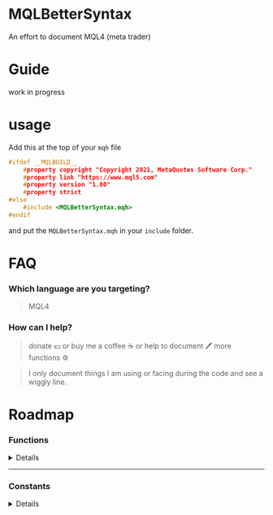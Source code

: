 # MQLBetterSyntax

An effort to document MQL4 (meta trader)

# Guide

work in progress

# usage

Add this at the top of your `mqh` file

```cpp
#ifdef __MQLBUILD__
    #property copyright "Copyright 2021, MetaQuotes Software Corp."
    #property link "https://www.mql5.com"
    #property version "1.00"
    #property strict
#else
    #include <MQLBetterSyntax.mqh>
#endif
```

and put the `MQLBetterSyntax.mqh` in your `include` folder.

# FAQ

### Which language are you targeting?

> MQL4

### How can I help?

> donate :dollar: or buy me a coffee :coffee: or help to document :pen: more functions :gear:

> I only document things I am using or facing during the code and see a wiggly line.

# Roadmap

### Functions

<details>

- [ ] AccountBalance
- [ ] AccountCompany
- [ ] AccountCredit
- [ ] AccountCurrency
- [ ] AccountEquity
- [ ] AccountFreeMargin
- [ ] AccountFreeMarginCheck
- [ ] AccountFreeMarginMode
- [ ] AccountInfoDouble
- [ ] AccountInfoInteger
- [ ] AccountInfoString
- [ ] AccountLeverage
- [ ] AccountMargin
- [ ] AccountName
- [ ] AccountNumber
- [ ] AccountProfit
- [ ] AccountServer
- [ ] AccountStopoutLevel
- [ ] AccountStopoutMode
- [ ] acos
- [ ] Alert
- [ ] ArrayBsearch
- [ ] ArrayCompare
- [ ] ArrayCopy
- [ ] ArrayCopyRates
- [ ] ArrayCopySeries
- [ ] ArrayDimension
- [ ] ArrayFill
- [ ] ArrayFree
- [ ] ArrayGetAsSeries
- [ ] ArrayInitialize
- [ ] ArrayIsDynamic
- [ ] ArrayIsSeries
- [ ] ArrayMaximum
- [ ] ArrayMinimum
- [ ] ArrayRange
- [ ] ArrayResize
- [ ] ArraySetAsSeries
- [ ] ArraySize
- [ ] ArraySort
- [ ] asin
- [ ] atan
- [ ] Bars
- [ ] ceil
- [x] CharArrayToString
- [ ] ChartApplyTemplate
- [ ] ChartClose
- [ ] ChartFirst
- [ ] ChartGetDouble
- [ ] ChartGetInteger
- [ ] ChartGetString
- [ ] ChartID
- [ ] ChartIndicatorDelete
- [ ] ChartIndicatorName
- [ ] ChartIndicatorsTotal
- [ ] ChartNavigate
- [ ] ChartNext
- [ ] ChartOpen
- [ ] CharToStr
- [ ] CharToString
- [ ] ChartPeriod
- [ ] ChartPriceOnDropped
- [ ] ChartRedraw
- [ ] ChartSaveTemplate
- [ ] ChartScreenShot
- [ ] ChartSetDouble
- [ ] ChartSetInteger
- [ ] ChartSetString
- [ ] ChartSetSymbolPeriod
- [ ] ChartSymbol
- [ ] ChartTimeOnDropped
- [ ] ChartTimePriceToXY
- [ ] ChartWindowFind
- [ ] ChartWindowOnDropped
- [ ] ChartXOnDropped
- [ ] ChartXYToTimePrice
- [ ] ChartYOnDropped
- [ ] CheckPointer
- [ ] ColorToARGB
- [ ] ColorToString
- [ ] Comment
- [ ] CopyClose
- [ ] CopyHigh
- [ ] CopyLow
- [ ] CopyOpen
- [ ] CopyRates
- [ ] CopyTickVolume
- [ ] CopyTime
- [ ] cos
- [ ] CryptDecode
- [ ] CryptEncode
- [ ] Day
- [ ] DayOfWeek
- [ ] DayOfYear
- [ ] DebugBreak
- [ ] Digits
- [ ] DoubleToStr
- [ ] DoubleToString
- [ ] EnumToString
- [ ] EventChartCustom
- [ ] EventKillTimer
- [ ] EventSetMillisecondTimer
- [ ] EventSetTimer
- [ ] exp
- [ ] ExpertRemove
- [ ] fabs
- [ ] FileClose
- [ ] FileCopy
- [ ] FileDelete
- [ ] FileFindClose
- [ ] FileFindFirst
- [ ] FileFindNext
- [ ] FileFlush
- [ ] FileGetInteger
- [ ] FileIsEnding
- [ ] FileIsExist
- [ ] FileIsLineEnding
- [ ] FileMove
- [ ] FileOpen
- [ ] FileOpenHistory
- [ ] FileReadArray
- [ ] FileReadBool
- [ ] FileReadDatetime
- [ ] FileReadDouble
- [ ] FileReadFloat
- [ ] FileReadInteger
- [ ] FileReadLong
- [ ] FileReadNumber
- [ ] FileReadString
- [ ] FileReadStruct
- [ ] FileSeek
- [ ] FileSize
- [ ] FileTell
- [ ] FileWrite
- [ ] FileWriteArray
- [ ] FileWriteDouble
- [ ] FileWriteFloat
- [ ] FileWriteInteger
- [ ] FileWriteLong
- [ ] FileWriteString
- [ ] FileWriteStruct
- [ ] floor
- [ ] fmax
- [ ] fmin
- [ ] fmod
- [ ] FolderClean
- [ ] FolderCreate
- [ ] FolderDelete
- [ ] GetLastError
- [x] GetPointer
- [ ] GetTickCount
- [ ] GlobalVariableCheck
- [ ] GlobalVariableDel
- [ ] GlobalVariableGet
- [ ] GlobalVariableName
- [ ] GlobalVariablesDeleteAll
- [ ] GlobalVariableSet
- [ ] GlobalVariableSetOnCondition
- [ ] GlobalVariablesFlush
- [ ] GlobalVariablesTotal
- [ ] GlobalVariableTemp
- [ ] GlobalVariableTime
- [ ] HideTestIndicators
- [ ] Hour
- [ ] iAC
- [ ] iAD
- [ ] iADX
- [ ] iAlligator
- [ ] iAO
- [ ] iATR
- [ ] iBands
- [ ] iBandsOnArray
- [ ] iBars
- [ ] iBarShift
- [ ] iBearsPower
- [ ] iBullsPower
- [ ] iBWMFI
- [ ] iCCI
- [ ] iCCIOnArray
- [ ] iClose
- [ ] iCustom
- [ ] iDeMarker
- [ ] iEnvelopes
- [ ] iEnvelopesOnArray
- [ ] iForce
- [ ] iFractals
- [ ] iGator
- [ ] iHigh
- [ ] iHighest
- [ ] iIchimoku
- [ ] iLow
- [ ] iLowest
- [ ] iMA
- [ ] iMACD
- [ ] iMAOnArray
- [ ] iMFI
- [ ] iMomentum
- [ ] iMomentumOnArray
- [ ] IndicatorBuffers
- [ ] IndicatorCounted
- [ ] IndicatorDigits
- [ ] IndicatorSetDouble
- [ ] IndicatorSetInteger
- [ ] IndicatorSetString
- [ ] IndicatorShortName
- [ ] IntegerToString
- [ ] iOBV
- [ ] iOpen
- [ ] iOsMA
- [ ] iRSI
- [ ] iRSIOnArray
- [ ] iRVI
- [ ] iSAR
- [ ] IsConnected
- [ ] IsDemo
- [ ] IsDllsAllowed
- [ ] IsExpertEnabled
- [ ] IsLibrariesAllowed
- [ ] IsOptimization
- [ ] IsStopped
- [ ] iStdDev
- [ ] iStdDevOnArray
- [ ] IsTesting
- [ ] iStochastic
- [ ] IsTradeAllowed
- [ ] IsTradeContextBusy
- [ ] IsVisualMode
- [ ] iTime
- [ ] iVolume
- [ ] iWPR
- [ ] log
- [ ] log10
- [ ] MarketInfo
- [ ] MathAbs
- [ ] MathArccos
- [ ] MathArcsin
- [ ] MathArctan
- [ ] MathCeil
- [ ] MathCos
- [ ] MathExp
- [ ] MathFloor
- [ ] MathIsValidNumber
- [ ] MathLog
- [ ] MathLog10
- [ ] MathMax
- [ ] MathMin
- [ ] MathMod
- [ ] MathPow
- [ ] MathRand
- [ ] MathRound
- [ ] MathSin
- [ ] MathSqrt
- [ ] MathSrand
- [ ] MathTan
- [ ] MessageBox
- [ ] Minute
- [ ] Month
- [ ] MQLInfoInteger
- [ ] MQLInfoString
- [ ] MQLSetInteger
- [ ] NormalizeDouble
- [ ] ObjectCreate
- [ ] ObjectDelete
- [ ] ObjectDescription
- [ ] ObjectFind
- [ ] ObjectGet
- [ ] ObjectGetDouble
- [ ] ObjectGetFiboDescription
- [ ] ObjectGetInteger
- [ ] ObjectGetShiftByValue
- [ ] ObjectGetString
- [ ] ObjectGetTimeByValue
- [ ] ObjectGetValueByShift
- [ ] ObjectGetValueByTime
- [ ] ObjectMove
- [ ] ObjectName
- [ ] ObjectsDeleteAll
- [ ] ObjectSet
- [ ] ObjectSetDouble
- [ ] ObjectSetFiboDescription
- [ ] ObjectSetInteger
- [ ] ObjectSetString
- [ ] ObjectSetText
- [ ] ObjectsTotal
- [ ] ObjectType
- [ ] OrderClose
- [ ] OrderCloseBy
- [ ] OrderClosePrice
- [ ] OrderCloseTime
- [ ] OrderComment
- [ ] OrderCommission
- [ ] OrderDelete
- [ ] OrderExpiration
- [ ] OrderLots
- [ ] OrderMagicNumber
- [ ] OrderModify
- [ ] OrderOpenPrice
- [ ] OrderOpenTime
- [ ] OrderPrint
- [ ] OrderProfit
- [ ] OrderSelect
- [x] OrderSend
- [ ] OrdersHistoryTotal
- [ ] OrderStopLoss
- [ ] OrdersTotal
- [ ] OrderSwap
- [ ] OrderSymbol
- [ ] OrderTakeProfit
- [ ] OrderTicket
- [ ] OrderType
- [ ] Period
- [ ] Period
- [ ] PeriodSeconds
- [ ] PlaySound
- [ ] Point
- [ ] pow
- [x] Print
- [ ] PrintFormat
- [ ] rand
- [ ] RefreshRates
- [ ] ResetLastError
- [ ] ResourceCreate
- [ ] ResourceFree
- [ ] ResourceReadImage
- [ ] ResourceSave
- [ ] round
- [ ] Seconds
- [ ] SendFTP
- [ ] SendMail
- [ ] SendNotification
- [ ] SeriesInfoInteger
- [ ] SetIndexArrow
- [ ] SetIndexBuffer
- [ ] SetIndexDrawBegin
- [ ] SetIndexEmptyValue
- [ ] SetIndexLabel
- [ ] SetIndexShift
- [ ] SetIndexStyle
- [ ] SetLevelStyle
- [ ] SetLevelValue
- [ ] ShortArrayToString
- [ ] ShortToString
- [ ] SignalBaseGetDouble
- [ ] SignalBaseGetInteger
- [ ] SignalBaseGetString
- [ ] SignalBaseSelect
- [ ] SignalBaseTotal
- [ ] SignalInfoGetDouble
- [ ] SignalInfoGetInteger
- [ ] SignalInfoGetString
- [ ] SignalInfoSetDouble
- [ ] SignalInfoSetInteger
- [ ] SignalSubscribe
- [ ] SignalUnsubscribe
- [ ] sin
- [ ] Sleep
- [ ] sqrt
- [ ] srand
- [ ] StringAdd
- [ ] StringBufferLen
- [ ] StringCompare
- [ ] StringConcatenate
- [ ] StringFill
- [ ] StringFind
- [ ] StringFormat
- [ ] StringGetChar
- [ ] StringGetCharacter
- [ ] StringInit
- [ ] StringLen
- [ ] StringReplace
- [ ] StringSetChar
- [ ] StringSetCharacter
- [ ] StringSplit
- [ ] StringSubstr
- [x] StringToCharArray
- [ ] StringToColor
- [ ] StringToDouble
- [ ] StringToInteger
- [ ] StringToLower
- [ ] StringToShortArray
- [ ] StringToTime
- [ ] StringToUpper
- [ ] StringTrimLeft
- [ ] StringTrimRight
- [ ] StrToDouble
- [ ] StrToInteger
- [ ] StrToTime
- [ ] StructToTime
- [x] Symbol
- [x] SymbolInfoDouble
- [ ] SymbolInfoInteger
- [ ] SymbolInfoSessionQuote
- [ ] SymbolInfoSessionTrade
- [ ] SymbolInfoString
- [ ] SymbolInfoTick
- [ ] SymbolName
- [ ] SymbolSelect
- [ ] SymbolsTotal
- [ ] tan
- [ ] TerminalClose
- [ ] TerminalCompany
- [ ] TerminalInfoDouble
- [ ] TerminalInfoInteger
- [ ] TerminalInfoString
- [ ] TerminalName
- [ ] TerminalPath
- [ ] TesterStatistics
- [ ] TextGetSize
- [ ] TextOut
- [ ] TextSetFont
- [ ] TimeCurrent
- [ ] TimeDay
- [ ] TimeDaylightSavings
- [ ] TimeDayOfWeek
- [ ] TimeDayOfYear
- [ ] TimeGMT
- [ ] TimeGMTOffset
- [ ] TimeHour
- [ ] TimeLocal
- [ ] TimeMinute
- [ ] TimeMonth
- [ ] TimeSeconds
- [ ] TimeToStr
- [ ] TimeToString
- [ ] TimeToStruct
- [ ] TimeYear
- [ ] UninitializeReason
- [ ] WebRequest
- [ ] WindowBarsPerChart
- [ ] WindowExpertName
- [ ] WindowFind
- [ ] WindowFirstVisibleBar
- [ ] WindowHandle
- [ ] WindowIsVisible
- [ ] WindowOnDropped
- [ ] WindowPriceMax
- [ ] WindowPriceMin
- [ ] WindowPriceOnDropped
- [ ] WindowRedraw
- [ ] WindowScreenShot
- [ ] WindowsTotal
- [ ] WindowTimeOnDropped
- [ ] WindowXOnDropped
- [ ] WindowYOnDropped
- [ ] Year
- [ ] ZeroMemory

</details>

---

### Constants

<details>

- [ ] \_\_DATE\_\_
- [ ] \_\_DATETIME\_\_
- [ ] \_\_FILE\_\_
- [ ] \_\_FUNCSIG\_\_
- [ ] \_\_FUNCTION\_\_
- [ ] \_\_LINE\_\_
- [x] \_\_MQLBUILD**, \_\_MQL4BUILD**
- [ ] \_\_PATH\_\_
- [ ] ACCOUNT_BALANCE
- [ ] ACCOUNT_COMPANY
- [ ] ACCOUNT_CREDIT
- [ ] ACCOUNT_CURRENCY
- [ ] ACCOUNT_EQUITY
- [ ] ACCOUNT_MARGIN_FREE
- [ ] ACCOUNT_LEVERAGE
- [ ] ACCOUNT_LIMIT_ORDERS
- [ ] ACCOUNT_LOGIN
- [ ] ACCOUNT_MARGIN
- [ ] ACCOUNT_MARGIN_LEVEL
- [ ] ACCOUNT_MARGIN_SO_CALL
- [ ] ACCOUNT_MARGIN_SO_MODE
- [ ] ACCOUNT_MARGIN_SO_SO
- [ ] ACCOUNT_NAME
- [ ] ACCOUNT_PROFIT
- [ ] ACCOUNT_SERVER
- [ ] ACCOUNT_STOPOUT_MODE_MONEY
- [ ] ACCOUNT_STOPOUT_MODE_PERCENT
- [ ] ACCOUNT_TRADE_ALLOWED
- [ ] ACCOUNT_TRADE_EXPERT
- [ ] ACCOUNT_TRADE_MODE
- [ ] ACCOUNT_TRADE_MODE_CONTEST
- [ ] ACCOUNT_TRADE_MODE_DEMO
- [ ] ACCOUNT_TRADE_MODE_REAL
- [ ] ALIGN_CENTER
- [ ] ALIGN_LEFT
- [ ] ALIGN_RIGHT
- [ ] ANCHOR_BOTTOM
- [ ] ANCHOR_CENTER
- [ ] ANCHOR_LEFT
- [ ] ANCHOR_LEFT_LOWER
- [ ] ANCHOR_LEFT_UPPER
- [ ] ANCHOR_LOWER
- [ ] ANCHOR_RIGHT
- [ ] ANCHOR_RIGHT_LOWER
- [ ] ANCHOR_RIGHT_UPPER
- [ ] ANCHOR_TOP
- [ ] ANCHOR_UPPER
- [ ] BORDER_FLAT
- [ ] BORDER_RAISED
- [ ] BORDER_SUNKEN
- [ ] CHAR_MAX
- [ ] CHAR_MIN
- [ ] CHART_AUTOSCROLL
- [ ] CHART_BARS
- [ ] CHART_BEGIN
- [ ] CHART_BRING_TO_TOP
- [ ] CHART_CANDLES
- [ ] CHART_COLOR_ASK
- [ ] CHART_COLOR_BACKGROUND
- [ ] CHART_COLOR_BID
- [ ] CHART_COLOR_CANDLE_BEAR
- [ ] CHART_COLOR_CANDLE_BULL
- [ ] CHART_COLOR_CHART_DOWN
- [ ] CHART_COLOR_CHART_LINE
- [ ] CHART_COLOR_CHART_UP
- [ ] CHART_COLOR_FOREGROUND
- [ ] CHART_COLOR_GRID
- [ ] CHART_COLOR_LAST
- [ ] CHART_COLOR_STOP_LEVEL
- [ ] CHART_COLOR_VOLUME
- [ ] CHART_COMMENT
- [ ] CHART_CURRENT_POS
- [ ] CHART_DRAG_TRADE_LEVELS
- [ ] CHART_END
- [ ] CHART_EVENT_MOUSE_MOVE
- [ ] CHART_EVENT_OBJECT_CREATE
- [ ] CHART_EVENT_OBJECT_DELETE
- [ ] CHART_FIRST_VISIBLE_BAR
- [ ] CHART_FIXED_MAX
- [ ] CHART_FIXED_MIN
- [ ] CHART_FIXED_POSITION
- [ ] CHART_FOREGROUND
- [ ] CHART_HEIGHT_IN_PIXELS
- [ ] CHART_IS_OFFLINE
- [ ] CHART_LINE
- [ ] CHART_MODE
- [ ] CHART_MOUSE_SCROLL
- [ ] CHART_POINTS_PER_BAR
- [ ] CHART_PRICE_MAX
- [ ] CHART_PRICE_MIN
- [ ] CHART_SCALE
- [ ] CHART_SCALE_PT_PER_BAR
- [ ] CHART_SCALEFIX
- [ ] CHART_SCALEFIX_11
- [ ] CHART_SHIFT
- [ ] CHART_SHIFT_SIZE
- [ ] CHART_SHOW_ASK_LINE
- [ ] CHART_SHOW_BID_LINE
- [ ] CHART_SHOW_DATE_SCALE
- [ ] CHART_SHOW_GRID
- [ ] CHART_SHOW_LAST_LINE
- [ ] CHART_SHOW_OBJECT_DESCR
- [ ] CHART_SHOW_OHLC
- [ ] CHART_SHOW_PERIOD_SEP
- [ ] CHART_SHOW_PRICE_SCALE
- [ ] CHART_SHOW_TRADE_LEVELS
- [ ] CHART_SHOW_VOLUMES
- [ ] CHART_VISIBLE_BARS
- [ ] CHART_VOLUME_HIDE
- [ ] CHART_VOLUME_TICK
- [ ] CHART_WIDTH_IN_BARS
- [ ] CHART_WIDTH_IN_PIXELS
- [ ] CHART_WINDOW_HANDLE
- [ ] CHART_WINDOW_IS_VISIBLE
- [ ] CHART_WINDOW_YDISTANCECHART_WINDOWS_TOTAL
- [ ] CHARTEVENT_CHART_CHANGE
- [ ] CHARTEVENT_CLICK
- [ ] CHARTEVENT_CUSTOM
- [ ] CHARTEVENT_CUSTOM_LAST
- [ ] CHARTEVENT_KEYDOWN
- [ ] CHARTEVENT_MOUSE_MOVE
- [ ] CHARTEVENT_OBJECT_CHANGE
- [ ] CHARTEVENT_OBJECT_CLICK
- [ ] CHARTEVENT_OBJECT_CREATE
- [ ] CHARTEVENT_OBJECT_DELETE
- [ ] CHARTEVENT_OBJECT_DRAG
- [ ] CHARTEVENT_OBJECT_ENDEDIT
- [ ] CHARTS_MAX
- [x] CLR_NONE, clrNONE
- [x] clrAliceBlue
- [x] clrAntiqueWhite
- [x] clrAqua
- [x] clrAquamarine
- [x] clrBeige
- [x] clrBisque
- [x] clrBlack
- [x] clrBlanchedAlmond
- [x] clrBlue
- [x] clrBlueViolet
- [x] clrBrown
- [x] clrBurlyWood
- [x] clrCadetBlue
- [x] clrChartreuse
- [x] clrChocolate
- [x] clrCoral
- [x] clrCornflowerBlue
- [x] clrCornsilk
- [x] clrCrimson
- [x] clrDarkBlue
- [x] clrDarkGoldenrod
- [x] clrDarkGray
- [x] clrDarkGreen
- [x] clrDarkKhaki
- [x] clrDarkOliveGreen
- [x] clrDarkOrange
- [x] clrDarkOrchid
- [x] clrDarkSalmon
- [x] clrDarkSeaGreen
- [x] clrDarkSlateBlue
- [x] clrDarkSlateGray
- [x] clrDarkTurquoise
- [x] clrDarkViolet
- [x] clrDeepPink
- [x] clrDeepSkyBlue
- [x] clrDimGray
- [x] clrDodgerBlue
- [x] clrFireBrick
- [x] clrForestGreen
- [x] clrGainsboro
- [x] clrGold
- [x] clrGoldenrod
- [x] clrGray
- [x] clrGreen
- [x] clrGreenYellow
- [x] clrHoneydew
- [x] clrHotPink
- [x] clrIndianRed
- [x] clrIndigo
- [x] clrIvory
- [x] clrKhaki
- [x] clrLavender
- [x] clrLavenderBlush
- [x] clrLawnGreen
- [x] clrLemonChiffon
- [x] clrLightBlue
- [x] clrLightCoral
- [x] clrLightCyan
- [x] clrLightGoldenrod
- [x] clrLightGray
- [x] clrLightGreen
- [x] clrLightPink
- [x] clrLightSalmon
- [x] clrLightSeaGreen
- [x] clrLightSkyBlue
- [x] clrLightSlateGray
- [x] clrLightSteelBlue
- [x] clrLightYellow
- [x] clrLime
- [x] clrLimeGreen
- [x] clrLinen
- [x] clrMagenta
- [x] clrMaroon
- [x] clrMediumAquamarine
- [x] clrMediumBlue
- [x] clrMediumOrchid
- [x] clrMediumPurple
- [x] clrMediumSeaGreen
- [x] clrMediumSlateBlue
- [x] clrMediumSpringGreen
- [x] clrMediumTurquoise
- [x] clrMediumVioletRed
- [x] clrMidnightBlue
- [x] clrMintCream
- [x] clrMistyRose
- [x] clrMoccasin
- [x] clrNavajoWhite
- [x] clrNavy
- [x] clrOldLace
- [x] clrOlive
- [x] clrOliveDrab
- [x] clrOrange
- [x] clrOrangeRed
- [x] clrOrchid
- [x] clrPaleGoldenrod
- [x] clrPaleGreen
- [x] clrPaleTurquoise
- [x] clrPaleVioletRed
- [x] clrPapayaWhip
- [x] clrPeachPuff
- [x] clrPeru
- [x] clrPink
- [x] clrPlum
- [x] clrPowderBlue
- [x] clrPurple
- [x] clrRed
- [x] clrRosyBrown
- [x] clrRoyalBlue
- [x] clrSaddleBrown
- [x] clrSalmon
- [x] clrSandyBrown
- [x] clrSeaGreen
- [x] clrSeashell
- [x] clrSienna
- [x] clrSilver
- [x] clrSkyBlue
- [x] clrSlateBlue
- [x] clrSlateGray
- [x] clrSnow
- [x] clrSpringGreen
- [x] clrSteelBlue
- [x] clrTan
- [x] clrTeal
- [x] clrThistle
- [x] clrTomato
- [x] clrTurquoise
- [x] clrViolet
- [x] clrWheat
- [x] clrWhite
- [x] clrWhiteSmoke
- [x] clrYellow
- [x] clrYellowGreen
- [ ] CORNER_LEFT_LOWER
- [ ] CORNER_LEFT_UPPER
- [ ] CORNER_RIGHT_LOWER
- [ ] CORNER_RIGHT_UPPER
- [x] CP_ACP
- [x] CP_MACCP
- [x] CP_OEMCP
- [x] CP_SYMBOL
- [x] CP_THREAD_ACP
- [x] CP_UTF7
- [x] CP_UTF8
- [ ] CRYPT_AES128
- [ ] CRYPT_AES256
- [ ] CRYPT_ARCH_ZIP
- [ ] CRYPT_BASE64
- [ ] CRYPT_DES
- [ ] CRYPT_HASH_MD5
- [ ] CRYPT_HASH_SHA1
- [ ] CRYPT_HASH_SHA256
- [ ] DBL_DIG
- [ ] DBL_EPSILON
- [ ] DBL_MANT_DIG
- [ ] DBL_MAX
- [ ] DBL_MAX_10_EXP
- [ ] DBL_MAX_EXP
- [ ] DBL_MIN
- [ ] DBL_MIN_10_EXP
- [ ] DBL_MIN_EXP
- [ ] DRAW_ARROW
- [ ] DRAW_HISTOGRAM
- [ ] DRAW_LINE
- [ ] DRAW_NONE
- [ ] DRAW_SECTION
- [ ] DRAW_ZIGZAG
- [ ] EMPTY
- [ ] EMPTY_VALUE
- [ ] ERR_ACCOUNT_DISABLED
- [ ] ERR_ARRAY_AS_PARAMETER_EXPECTED
- [ ] ERR_ARRAY_INDEX_OUT_OF_RANGE
- [ ] ERR_ARRAY_INVALID
- [ ] ERR_BROKER_BUSY
- [ ] ERR_CANNOT_CALL_FUNCTION
- [ ] ERR_CANNOT_LOAD_LIBRARY
- [ ] ERR_CANNOT_OPEN_FILE
- [ ] ERR_CHART_NOREPLY
- [ ] ERR_CHART_NOT_FOUND
- [ ] ERR_CHART_PROP_INVALID
- [ ] ERR_CHARTINDICATOR_NOT_FOUND
- [ ] ERR_CHARTWINDOW_NOT_FOUND
- [ ] ERR_COMMON_ERROR
- [ ] ERR_CUSTOM_INDICATOR_ERROR
- [ ] ERR_DLL_CALLS_NOT_ALLOWED
- [ ] ERR_DLLFUNC_CRITICALERROR
- [ ] ERR_DOUBLE_PARAMETER_EXPECTED
- [ ] ERR_END_OF_FILE
- [ ] ERR_EXTERNAL_CALLS_NOT_ALLOWED
- [ ] ERR_FILE_ARRAYRESIZE_ERROR
- [ ] ERR_FILE_BIN_STRINGSIZE
- [ ] ERR_FILE_BUFFER_ALLOCATION_ERROR
- [ ] ERR_FILE_CANNOT_CLEAN_DIRECTORY
- [ ] ERR_FILE_CANNOT_DELETE
- [ ] ERR_FILE_CANNOT_DELETE_DIRECTORY
- [ ] ERR_FILE_CANNOT_OPEN
- [ ] ERR_FILE_CANNOT_REWRITE
- [ ] ERR_FILE_DIRECTORY_NOT_EXIST
- [ ] ERR_FILE_INCOMPATIBLE
- [ ] ERR_FILE_INVALID_HANDLE
- [ ] ERR_FILE_IS_DIRECTORY
- [ ] ERR_FILE_NOT_BIN
- [ ] ERR_FILE_NOT_CSV
- [ ] ERR_FILE_NOT_DIRECTORY
- [ ] ERR_FILE_NOT_EXIST
- [ ] ERR_FILE_NOT_TOREAD
- [ ] ERR_FILE_NOT_TOWRITE
- [ ] ERR_FILE_NOT_TXT
- [ ] ERR_FILE_NOT_TXTORCSV
- [ ] ERR_FILE_READ_ERROR
- [ ] ERR_FILE_STRINGRESIZE_ERROR
- [ ] ERR_FILE_STRUCT_WITH_OBJECTS
- [ ] ERR_FILE_TOO_LONG_FILENAME
- [ ] ERR_FILE_TOO_MANY_OPENED
- [ ] ERR_FILE_WRITE_ERROR
- [ ] ERR_FILE_WRONG_DIRECTORYNAME
- [ ] ERR_FILE_WRONG_FILENAME
- [ ] ERR_FILE_WRONG_HANDLE
- [ ] ERR_FORMAT_TOO_MANY_FORMATTERS
- [ ] ERR_FORMAT_TOO_MANY_PARAMETERS
- [ ] ERR_FUNC_NOT_ALLOWED_IN_TESTING
- [ ] ERR_FUNCTION_NOT_CONFIRMED
- [ ] ERR_GLOBAL_VARIABLE_NOT_FOUND
- [ ] ERR_GLOBAL_VARIABLES_PROCESSING
- [ ] ERR_HISTORY_WILL_UPDATED
- [ ] ERR_INCOMPATIBLE_ARRAYS
- [ ] ERR_INCOMPATIBLE_FILEACCESS
- [ ] ERR_INCORRECT_SERIESARRAY_USING
- [ ] ERR_INDICATOR_CANNOT_INIT
- [ ] ERR_INDICATOR_CANNOT_LOAD
- [ ] ERR_INTEGER_PARAMETER_EXPECTED
- [ ] ERR_INTERNAL_ERROR
- [ ] ERR_INVALID_ACCOUNT
- [ ] ERR_INVALID_FUNCTION_PARAMSCNT
- [ ] ERR_INVALID_FUNCTION_PARAMVALUE
- [ ] ERR_INVALID_POINTER
- [ ] ERR_INVALID_PRICE
- [ ] ERR_INVALID_PRICE_PARAM
- [ ] ERR_INVALID_STOPS
- [ ] ERR_INVALID_TICKET
- [ ] ERR_INVALID_TRADE_PARAMETERS
- [ ] ERR_INVALID_TRADE_VOLUME
- [ ] ERR_LONG_POSITIONS_ONLY_ALLOWED
- [ ] ERR_LONGS_NOT_ALLOWED
- [ ] ERR_MALFUNCTIONAL_TRADE
- [ ] ERR_MARKET_CLOSED
- [ ] ERR_NO_CONNECTION
- [ ] ERR_NO_ERROR
- [ ] ERR_NO_HISTORY_DATA
- [ ] ERR_NO_MEMORY_FOR_ARRAYSTRING
- [ ] ERR_NO_MEMORY_FOR_CALL_STACK
- [ ] ERR_NO_MEMORY_FOR_HISTORY
- [ ] ERR_NO_MEMORY_FOR_PARAM_STRING
- [ ] ERR_NO_MEMORY_FOR_RETURNED_STR
- [ ] ERR_NO_MEMORY_FOR_TEMP_STRING
- [ ] ERR_NO_MQLERROR
- [ ] ERR_NO_OBJECT_NAME
- [ ] ERR_NO_ORDER_SELECTED
- [ ] ERR_NO_RESULT
- [ ] ERR_NO_SPECIFIED_SUBWINDOW
- [ ] ERR_NOT_ENOUGH_MONEY
- [ ] ERR_NOT_ENOUGH_RIGHTS
- [ ] ERR_NOT_ENOUGH_STACK_FOR_PARAM
- [ ] ERR_NOT_INITIALIZED_ARRAY
- [ ] ERR_NOT_INITIALIZED_ARRAYSTRING
- [ ] ERR_NOT_INITIALIZED_STRING
- [ ] ERR_NOTIFICATION_ERROR
- [ ] ERR_NOTIFICATION_PARAMETER
- [ ] ERR_NOTIFICATION_SETTINGS
- [ ] ERR_NOTIFICATION_TOO_FREQUENT
- [ ] ERR_OBJECT_ALREADY_EXISTS
- [ ] ERR_OBJECT_COORDINATES_ERROR
- [ ] ERR_OBJECT_DOES_NOT_EXIST
- [ ] ERR_OFF_QUOTES
- [ ] ERR_OLD_VERSION
- [ ] ERR_ORDER_LOCKED
- [ ] ERR_OUT_OF_MEMORY
- [ ] ERR_PRICE_CHANGED
- [ ] ERR_RECURSIVE_STACK_OVERFLOW
- [ ] ERR_REMAINDER_FROM_ZERO_DIVIDE
- [ ] ERR_REQUOTE
- [ ] ERR_RESOURCE_DUPLICATED
- [ ] ERR_RESOURCE_NOT_FOUND
- [ ] ERR_RESOURCE_NOT_SUPPORTED
- [ ] ERR_SEND_MAIL_ERROR
- [ ] ERR_SERVER_BUSY
- [ ] ERR_SHORTS_NOT_ALLOWED
- [ ] ERR_SOME_ARRAY_ERROR
- [ ] ERR_SOME_FILE_ERROR
- [ ] ERR_SOME_OBJECT_ERROR
- [ ] ERR_STRING_FUNCTION_INTERNAL
- [ ] ERR_STRING_PARAMETER_EXPECTED
- [ ] ERR_SYMBOL_SELECT
- [ ] ERR_SYSTEM_BUSY
- [ ] ERR_TOO_FREQUENT_REQUESTS
- [ ] ERR_TOO_LONG_STRING
- [ ] ERR_TOO_MANY_OPENED_FILES
- [ ] ERR_TOO_MANY_REQUESTS
- [ ] ERR_TRADE_CONTEXT_BUSY
- [ ] ERR_TRADE_DISABLED
- [ ] ERR_TRADE_ERROR
- [ ] ERR_TRADE_EXPERT_DISABLED_BY_SERVER
- [ ] ERR_TRADE_EXPIRATION_DENIED
- [ ] ERR_TRADE_HEDGE_PROHIBITED
- [ ] ERR_TRADE_MODIFY_DENIED
- [ ] ERR_TRADE_NOT_ALLOWED
- [ ] ERR_TRADE_PROHIBITED_BY_FIFO
- [ ] ERR_TRADE_TIMEOUT
- [ ] ERR_TRADE_TOO_MANY_ORDERS
- [ ] ERR_UNKNOWN_COMMAND
- [ ] ERR_UNKNOWN_OBJECT_PROPERTY
- [ ] ERR_UNKNOWN_OBJECT_TYPE
- [ ] ERR_UNKNOWN_SYMBOL
- [ ] ERR_USER_ERROR_FIRST
- [ ] ERR_WEBREQUEST_CONNECT_FAILED
- [ ] ERR_WEBREQUEST_INVALID_ADDRESS
- [ ] ERR_WEBREQUEST_REQUEST_FAILED
- [ ] ERR_WEBREQUEST_TIMEOUT
- [ ] ERR_WRONG_FILE_NAME
- [ ] ERR_WRONG_FUNCTION_POINTER
- [ ] ERR_WRONG_JUMP
- [ ] ERR_ZERO_DIVIDE
- [ ] FILE_ACCESS_DATE
- [ ] FILE_ANSI
- [ ] FILE_BIN
- [ ] FILE_COMMON
- [ ] FILE_CREATE_DATE
- [ ] FILE_CSV
- [ ] FILE_END
- [ ] FILE_EXISTS
- [ ] FILE_IS_ANSI
- [ ] FILE_IS_BINARY
- [ ] FILE_IS_COMMON
- [ ] FILE_IS_CSV
- [ ] FILE_IS_READABLE
- [ ] FILE_IS_TEXT
- [ ] FILE_IS_WRITABLE
- [ ] FILE_LINE_END
- [ ] FILE_MODIFY_DATE
- [ ] FILE_POSITION
- [ ] FILE_READ
- [ ] FILE_REWRITE
- [ ] FILE_SHARE_READ
- [ ] FILE_SHARE_WRITE
- [ ] FILE_SIZE
- [ ] FILE_TXT
- [ ] FILE_UNICODE
- [ ] FILE_WRITE
- [ ] FLT_DIG
- [ ] FLT_EPSILONFLT_MANT_DIG
- [ ] FLT_MAX
- [ ] FLT_MAX_10_EXP
- [ ] FLT_MAX_EXP
- [ ] FLT_MIN
- [ ] FLT_MIN_10_EXP
- [ ] FLT_MIN_EXP
- [ ] FRIDAY
- [ ] GANN_DOWN_TREND
- [ ] GANN_UP_TREND
- [ ] IDABORT
- [ ] IDCANCEL
- [ ] IDCONTINUE
- [ ] IDIGNORE
- [ ] IDNO
- [ ] IDOK
- [ ] IDRETRY
- [ ] IDTRYAGAIN
- [ ] IDYES
- [ ] INDICATOR_DIGITS
- [ ] INDICATOR_HEIGHT
- [ ] INDICATOR_LEVELCOLOR
- [ ] INDICATOR_LEVELS
- [ ] INDICATOR_LEVELSTYLE
- [ ] INDICATOR_LEVELTEXT
- [ ] INDICATOR_LEVELVALUE
- [ ] INDICATOR_LEVELWIDTH
- [ ] INDICATOR_MAXIMUM
- [ ] INDICATOR_MINIMUM
- [ ] INDICATOR_SHORTNAME
- [ ] INT_MAX
- [ ] INT_MIN
- [ ] INVALID_HANDLE
- [ ] IS_DEBUG_MODE
- [ ] IS_PROFILE_MODE
- [ ] LONG_MAX
- [ ] LONG_MIN
- [ ] M_1_PI
- [ ] M_2_PI
- [ ] M_2_SQRTPI
- [ ] M_E
- [ ] M_LN10
- [ ] M_LN2
- [ ] M_LOG10E
- [ ] M_LOG2E
- [ ] M_PI
- [ ] M_PI_2
- [ ] M_PI_4
- [ ] M_SQRT1_2
- [ ] M_SQRT2
- [ ] MB_ABORTRETRYIGNORE
- [ ] MB_CANCELTRYCONTINUE
- [ ] MB_DEFBUTTON1
- [ ] MB_DEFBUTTON2
- [ ] MB_DEFBUTTON3
- [ ] MB_DEFBUTTON4
- [ ] MB_ICONEXCLAMATION,
- [ ] MB_ICONWARNING
- [ ] MB_ICONINFORMATION,
- [ ] MB_ICONASTERISK
- [ ] MB_ICONQUESTION
- [ ] MB_ICONSTOP,
- [ ] MB_ICONERROR,
- [ ] MB_ICONHAND
- [ ] MB_OK
- [ ] MB_OKCANCEL
- [ ] MB_RETRYCANCEL
- [ ] MB_YESNO
- [ ] MB_YESNOCANCEL
- [x] MODE_ASK
- [x] MODE_BID
- [ ] MODE_CHIKOUSPAN
- [ ] MODE_CLOSE
- [ ] MODE_DIGITS
- [ ] MODE_EMA
- [ ] MODE_EXPIRATION
- [ ] MODE_FREEZELEVEL
- [ ] MODE_GATORJAW
- [ ] MODE_GATORLIPS
- [ ] MODE_GATORTEETH
- [ ] MODE_HIGH
- [ ] MODE_HISTORY
- [ ] MODE_KIJUNSEN
- [x] MODE_LOTSIZE
- [x] MODE_LOTSTEP
- [ ] MODE_LOW
- [ ] MODE_LOWER
- [ ] MODE_LWMA
- [ ] MODE_MAIN
- [x] MODE_MARGINCALCMODE
- [x] MODE_MARGINHEDGED
- [x] MODE_MARGININIT
- [x] MODE_MARGINMAINTENANCE
- [x] MODE_MARGINREQUIRED
- [x] MODE_MAXLOT
- [ ] MODE_MINLOT
- [ ] MODE_MINUSDI
- [ ] MODE_OPEN
- [ ] MODE_PLUSDI
- [x] MODE_POINT
- [x] MODE_PROFITCALCMODE
- [ ] MODE_SENKOUSPANA
- [ ] MODE_SENKOUSPANB
- [ ] MODE_SIGNAL
- [ ] MODE_SMA
- [ ] MODE_SMMA
- [x] MODE_SPREAD
- [ ] MODE_STARTING
- [x] MODE_STOPLEVEL
- [x] MODE_SWAPLONG
- [x] MODE_SWAPSHORT
- [ ] MODE_SWAPTYPE
- [ ] MODE_TENKANSEN
- [x] MODE_TICKSIZE
- [x] MODE_TICKVALUE
- [ ] MODE_TIME
- [ ] MODE_TRADEALLOWED
- [ ] MODE_TRADES
- [ ] MODE_UPPER
- [ ] MODE_VOLUME
- [ ] MONDAY
- [ ] MQL_DEBUG
- [ ] MQL_DLLS_ALLOWED
- [ ] QL_OPTIMIZATION
- [ ] MQL_PROFILER
- [ ] MQL_PROGRAM_NAME
- [ ] MQL_PROGRAM_PATH
- [ ] MQL_PROGRAM_TYPE
- [ ] MQL_SIGNALS_ALLOWED
- [ ] MQL_TESTER
- [ ] MQL_TRADE_ALLOWED
- [ ] MQL_VISUAL_MODE
- [ ] NULL
- [ ] OBJ_ALL_PERIODS
- [ ] OBJ_ARROW
- [ ] OBJ_ARROW_BUY
- [ ] OBJ_ARROW_CHECK
- [ ] OBJ_ARROW_DOWN
- [ ] OBJ_ARROW_LEFT_PRICE
- [ ] OBJ_ARROW_RIGHT_PRICE
- [ ] OBJ_ARROW_SELL
- [ ] OBJ_ARROW_STOP
- [ ] OBJ_ARROW_THUMB_DOWN
- [ ] OBJ_ARROW_THUMB_UP
- [ ] OBJ_ARROW_UP
- [ ] OBJ_BITMAP
- [ ] OBJ_BITMAP_LABEL
- [ ] OBJ_BUTTON
- [ ] OBJ_CHANNEL
- [ ] OBJ_CYCLES
- [ ] OBJ_EDIT
- [ ] OBJ_ELLIPSE
- [ ] OBJ_EVENT
- [ ] OBJ_EXPANSION
- [ ] OBJ_FIBO
- [ ] OBJ_FIBOARC
- [ ] OBJ_FIBOCHANNEL
- [ ] OBJ_FIBOFAN
- [ ] OBJ_FIBOTIMES
- [ ] OBJ_GANNFAN
- [ ] OBJ_GANNGRID
- [ ] OBJ_GANNLINE
- [ ] OBJ_HLINE
- [ ] OBJ_LABEL
- [ ] OBJ_NO_PERIODS, EMPTY
- [ ] OBJ_PERIOD_D1
- [ ] OBJ_PERIOD_H1
- [ ] OBJ_PERIOD_H4
- [ ] OBJ_PERIOD_M1
- [ ] OBJ_PERIOD_M15
- [ ] OBJ_PERIOD_M30
- [ ] OBJ_PERIOD_M5
- [ ] OBJ_PERIOD_MN1
- [ ] OBJ_PERIOD_W1
- [ ] OBJ_PITCHFORK
- [ ] OBJ_RECTANGLE
- [ ] OBJ_RECTANGLE_LABEL
- [ ] OBJ_REGRESSION
- [ ] OBJ_STDDEVCHANNEL
- [ ] OBJ_TEXT
- [ ] OBJ_TREND
- [ ] OBJ_TRENDBYANGLE
- [ ] OBJ_TRIANGLE
- [ ] OBJ_VLINE
- [ ] OBJPROP_ALIGN
- [ ] OBJPROP_ANCHOR
- [ ] OBJPROP_ANGLE
- [ ] OBJPROP_ARROWCODE
- [ ] OBJPROP_BACK
- [ ] OBJPROP_BGCOLOR
- [ ] OBJPROP_BMPFILE
- [ ] OBJPROP_BORDER_COLOR
- [ ] OBJPROP_BORDER_TYPE
- [ ] OBJPROP_COLOR
- [ ] OBJPROP_CORNER
- [ ] OBJPROP_CREATETIME
- [ ] OBJPROP_DEVIATION
- [ ] OBJPROP_DRAWLINES
- [ ] OBJPROP_ELLIPSE
- [ ] OBJPROP_FIBOLEVELS
- [ ] OBJPROP_FIRSTLEVEL+n
- [ ] OBJPROP_FONT
- [ ] OBJPROP_FONTSIZE
- [ ] OBJPROP_HIDDEN
- [ ] OBJPROP_LEVELCOLOR
- [ ] OBJPROP_LEVELS
- [ ] OBJPROP_LEVELSTYLE
- [ ] OBJPROP_LEVELTEXT
- [ ] OBJPROP_LEVELVALUE
- [ ] OBJPROP_LEVELWIDTH
- [ ] OBJPROP_NAME
- [ ] OBJPROP_PRICE
- [ ] OBJPROP_PRICE1
- [ ] OBJPROP_PRICE2
- [ ] OBJPROP_PRICE3
- [ ] OBJPROP_RAY
- [ ] OBJPROP_RAY_RIGHT
- [ ] OBJPROP_READONLY
- [ ] OBJPROP_SCALE
- [ ] OBJPROP_SELECTABLE
- [ ] OBJPROP_SELECTED
- [ ] OBJPROP_STATE
- [ ] OBJPROP_STYLE
- [ ] OBJPROP_SYMBOL
- [ ] OBJPROP_TEXT
- [ ] OBJPROP_TIME
- [ ] OBJPROP_TIME1
- [ ] OBJPROP_TIME2
- [ ] OBJPROP_TIME3
- [ ] OBJPROP_TIMEFRAMES
- [ ] OBJPROP_TOOLTIP
- [ ] OBJPROP_TYPE
- [ ] OBJPROP_WIDTH
- [ ] OBJPROP_XDISTANCE
- [ ] OBJPROP_XOFFSET
- [ ] OBJPROP_XSIZE
- [ ] OBJPROP_YDISTANCE
- [ ] OBJPROP_YOFFSET
- [ ] OBJPROP_YSIZE
- [ ] OBJPROP_ZORDER
- [x] OP_BUY
- [x] OP_BUYLIMIT
- [x] OP_BUYSTOP
- [x] OP_SELL
- [x] OP_SELLLIMIT
- [x] OP_SELLSTOP
- [ ] PERIOD_CURRENT
- [ ] PERIOD_D1
- [ ] PERIOD_H1
- [ ] PERIOD_H12
- [ ] PERIOD_H2
- [ ] PERIOD_H3
- [ ] PERIOD_H4
- [ ] PERIOD_H6
- [ ] PERIOD_H8
- [ ] PERIOD_M1
- [ ] PERIOD_M10
- [ ] PERIOD_M12
- [ ] PERIOD_M15
- [ ] PERIOD_M2
- [ ] PERIOD_M20
- [ ] PERIOD_M3
- [ ] PERIOD_M30
- [ ] PERIOD_M4
- [ ] PERIOD_M5
- [ ] PERIOD_M6
- [ ] PERIOD_MN1
- [ ] PERIOD_W1
- [ ] POINTER_AUTOMATIC
- [ ] POINTER_DYNAMIC
- [ ] POINTER_INVALID
- [ ] PRICE_CLOSE
- [ ] PRICE_HIGH
- [ ] PRICE_LOW
- [ ] PRICE_MEDIAN
- [ ] PRICE_OPEN
- [ ] PRICE_TYPICAL
- [ ] PRICE_WEIGHTED
- [ ] REASON_ACCOUNT
- [ ] REASON_CHARTCHANGE
- [ ] REASON_CHARTCLOSE
- [ ] REASON_CLOSE
- [ ] REASON_INITFAILED
- [ ] REASON_PARAMETERS
- [ ] REASON_PROGRAM
- [ ] REASON_RECOMPILE
- [ ] REASON_REMOVE
- [ ] REASON_TEMPLATE
- [ ] SATURDAY
- [ ] SEEK_CUR
- [ ] SEEK_END
- [ ] SEEK_SET
- [ ] SELECT_BY_POS
- [ ] SELECT_BY_TICKET
- [ ] SERIES_BARS_COUNT
- [ ] SERIES_FIRSTDATE
- [ ] SERIES_LASTBAR_DATE
- [ ] SERIES_SERVER_FIRSTDATE
- [ ] SHORT_MAX
- [ ] SHORT_MIN
- [ ] SIGNAL_BASE_AUTHOR_LOGIN
- [ ] SIGNAL_BASE_BALANCE
- [ ] SIGNAL_BASE_BROKER
- [ ] SIGNAL_BASE_BROKER_SERVER
- [ ] SIGNAL_BASE_CURRENCY
- [ ] SIGNAL_BASE_DATE_PUBLISHED
- [ ] SIGNAL_BASE_DATE_STARTED
- [ ] SIGNAL_BASE_EQUITY
- [ ] SIGNAL_BASE_GAIN
- [ ] SIGNAL_BASE_ID
- [ ] SIGNAL_BASE_LEVERAGE
- [ ] SIGNAL_BASE_MAX_DRAWDOWN
- [ ] SIGNAL_BASE_NAME
- [ ] SIGNAL_BASE_PIPS
- [ ] SIGNAL_BASE_PRICE
- [ ] SIGNAL_BASE_RATING
- [ ] SIGNAL_BASE_ROI
- [ ] SIGNAL_BASE_SUBSCRIBERS
- [ ] SIGNAL_BASE_TRADE_MODE
- [ ] SIGNAL_BASE_TRADES
- [ ] SIGNAL_INFO_CONFIRMATIONS_DISABLED
- [ ] SIGNAL_INFO_COPY_SLTP
- [ ] SIGNAL_INFO_DEPOSIT_PERCENT
- [ ] SIGNAL_INFO_EQUITY_LIMIT
- [ ] SIGNAL_INFO_ID
- [ ] SIGNAL_INFO_NAME
- [ ] SIGNAL_INFO_SLIPPAGE
- [ ] SIGNAL_INFO_SUBSCRIPTION_ENABLED
- [ ] SIGNAL_INFO_TERMS_AGREE
- [ ] SIGNAL_INFO_VOLUME_PERCENT
- [ ] STAT_BALANCE_DD
- [ ] STAT_BALANCE_DD_RELATIVE
- [ ] STAT_BALANCE_DDREL_PERCENT
- [ ] STAT_BALANCEDD_PERCENT
- [ ] STAT_BALANCEMIN
- [ ] STAT_CONLOSSMAX
- [ ] STAT_CONLOSSMAX_TRADES
- [ ] STAT_CONPROFITMAX
- [ ] STAT_CONPROFITMAX_TRADES
- [ ] STAT_CUSTOM_ONTESTER
- [ ] STAT_DEALS
- [ ] STAT_EQUITY_DD
- [ ] STAT_EQUITY_DD_RELATIVE
- [ ] STAT_EQUITY_DDREL_PERCENT
- [ ] STAT_EQUITYDD_PERCENT
- [ ] STAT_EQUITYMIN
- [ ] STAT_EXPECTED_PAYOFF
- [ ] STAT_GROSS_LOSS
- [ ] STAT_GROSS_PROFIT
- [ ] STAT_INITIAL_DEPOSIT
- [ ] STAT_LONG_TRADES
- [ ] STAT_LOSS_TRADES
- [ ] STAT_LOSSTRADES_AVGCON
- [ ] STAT_MAX_CONLOSS_TRADES
- [ ] STAT_MAX_CONLOSSES
- [ ] STAT_MAX_CONPROFIT_TRADES
- [ ] STAT_MAX_CONWINS
- [ ] STAT_MAX_LOSSTRADE
- [ ] STAT_MAX_PROFITTRADE
- [ ] STAT_MIN_MARGINLEVEL
- [ ] STAT_PROFIT
- [ ] STAT_PROFIT_FACTOR
- [ ] STAT_PROFIT_LONGTRADES
- [ ] STAT_PROFIT_SHORTTRADES
- [ ] STAT_PROFIT_TRADES
- [ ] STAT_PROFITTRADES_AVGCON
- [ ] STAT_RECOVERY_FACTOR
- [ ] STAT_SHARPE_RATIO
- [ ] STAT_SHORT_TRADES
- [ ] STAT_TRADES
- [ ] STAT_WITHDRAWAL
- [ ] STO_CLOSECLOSE
- [ ] STO_LOWHIGH
- [ ] STYLE_DASH
- [ ] STYLE_DASHDOT
- [ ] STYLE_DASHDOTDOT
- [ ] STYLE_DOT
- [ ] STYLE_SOLID
- [ ] SUNDAY
- [ ] SYMBOL_ARROWDOWN
- [ ] SYMBOL_ARROWUP
- [x] SYMBOL_ASK
- [x] SYMBOL_ASKHIGH
- [x] SYMBOL_ASKLOW
- [x] SYMBOL_BID
- [x] SYMBOL_BIDHIGH
- [x] SYMBOL_BIDLOW
- [ ] SYMBOL_CHECKSIGN
- [ ] SYMBOL_CURRENCY_BASE
- [ ] SYMBOL_CURRENCY_MARGIN
- [ ] SYMBOL_CURRENCY_PROFIT
- [ ] SYMBOL_DESCRIPTION
- [ ] SYMBOL_DIGITS
- [ ] SYMBOL_EXPIRATION_MODE SYMBOL_EXPIRATION_TIME
- [ ] SYMBOL_FILLING_MODE
- [x] SYMBOL_LAST
- [x] SYMBOL_LASTHIGH
- [x] SYMBOL_LASTLOW
- [ ] SYMBOL_LEFTPRICE
- [ ] SYMBOL_MARGIN_INITIAL
- [ ] SYMBOL_MARGIN_LIMIT
- [x] SYMBOL_MARGIN_LONG
- [x] SYMBOL_MARGIN_MAINTENANCE
- [x] SYMBOL_MARGIN_SHORT
- [x] SYMBOL_MARGIN_STOP
- [x] SYMBOL_MARGIN_STOPLIMIT
- [ ] SYMBOL_ORDER_MODE
- [ ] SYMBOL_PATH
- [x] SYMBOL_POINT
- [ ] SYMBOL_RIGHTPRICE
- [ ] SYMBOL_SELECT
- [x] SYMBOL_SESSION_AW
- [ ] SYMBOL_SESSION_BUY_ORDERS
- [ ] SYMBOL_SESSION_BUY_ORDERS_VOLUME
- [x] SYMBOL_SESSION_CLOSE
- [ ] SYMBOL_SESSION_DEALS
- [ ] SYMBOL_SESSION_INTEREST
- [ ] SYMBOL_SESSION_OPEN
- [x] SYMBOL_SESSION_PRICE_LIMIT_MAX
- [x] SYMBOL_SESSION_PRICE_LIMIT_MIN
- [x] SYMBOL_SESSION_PRICE_SETTLEMENT
- [ ] SYMBOL_SESSION_SELL_ORDERS
- [x] SYMBOL_SESSION_SELL_ORDERS_VOLUME
- [ ] SYMBOL_SESSION_TURNOVER
- [x] SYMBOL_SESSION_VOLUME
- [ ] SYMBOL_SPREAD
- [ ] SYMBOL_SPREAD_FLOAT
- [ ] SYMBOL_START_TIME
- [ ] SYMBOL_STOPSIGN
- [x] SYMBOL_SWAP_LONG
- [ ] SYMBOL_SWAP_MODE
- [ ] SYMBOL_SWAP_ROLLOVER3DAYS
- [x] SYMBOL_SWAP_SHORT
- [ ] SYMBOL_THUMBSDOWN
- [ ] SYMBOL_THUMBSUP
- [ ] SYMBOL_TIME
- [ ] SYMBOL_TRADE_CALC_MODE
- [x] SYMBOL_TRADE_CONTRACT_SIZE
- [ ] SYMBOL_TRADE_EXECUTION_EXCHANGE
- [ ] SYMBOL_TRADE_EXECUTION_INSTANT
- [ ] SYMBOL_TRADE_EXECUTION_MARKET
- [ ] SYMBOL_TRADE_EXECUTION_REQUEST
- [ ] SYMBOL_TRADE_EXEMODE
- [ ] SYMBOL_TRADE_FREEZE_LEVEL
- [ ] SYMBOL_TRADE_MODE
- [ ] SYMBOL_TRADE_MODE_CLOSEONLY
- [ ] SYMBOL_TRADE_MODE_DISABLED
- [ ] SYMBOL_TRADE_MODE_FULL
- [ ] SYMBOL_TRADE_MODE_LONGONLY
- [ ] SYMBOL_TRADE_MODE_SHORTONLY
- [ ] SYMBOL_TRADE_STOPS_LEVEL
- [x] SYMBOL_TRADE_TICK_SIZE
- [x] SYMBOL_TRADE_TICK_VALUE
- [x] SYMBOL_TRADE_TICK_VALUE_LOSS
- [x] SYMBOL_TRADE_TICK_VALUE_PROFIT
- [x] SYMBOL_VOLUME
- [x] SYMBOL_VOLUME_LIMIT
- [x] SYMBOL_VOLUME_MAX
- [x] SYMBOL_VOLUME_MIN
- [x] SYMBOL_VOLUME_STEP
- [ ] SYMBOL_VOLUMEHIGH
- [ ] SYMBOL_VOLUMELOW
- [ ] TERMINAL_BUILD
- [ ] TERMINAL_CODEPAGE
- [ ] TERMINAL_COMMONDATA_PATH
- [ ] TERMINAL_COMMUNITY_ACCOUNT
- [ ] TERMINAL_COMMUNITY_BALANCE
- [ ] TERMINAL_COMMUNITY_CONNECTION
- [ ] TERMINAL_COMPANY
- [ ] TERMINAL_CONNECTED
- [ ] TERMINAL_CPU_CORES
- [ ] TERMINAL_DATA_PATH
- [ ] TERMINAL_DISK_SPACE
- [ ] TERMINAL_DLLS_ALLOWED
- [ ] TERMINAL_EMAIL_ENABLED
- [ ] TERMINAL_FTP_ENABLED
- [ ] TERMINAL_LANGUAGE
- [ ] TERMINAL_MAXBARS
- [ ] TERMINAL_MEMORY_AVAILABLE
- [ ] TERMINAL_MEMORY_PHYSICAL
- [ ] TERMINAL_MEMORY_TOTAL
- [ ] TERMINAL_MEMORY_USED
- [ ] TERMINAL_MQID
- [ ] TERMINAL_NAME
- [ ] TERMINAL_NOTIFICATIONS_ENABLED
- [ ] TERMINAL_PATH
- [ ] TERMINAL_PING_LAST
- [ ] TERMINAL_SCREEN_DPI
- [ ] TERMINAL_TRADE_ALLOWED
- [ ] THURSDAY
- [ ] TUESDAY
- [ ] UCHAR_MAX
- [ ] UINT_MAX
- [ ] ULONG_MAX
- [ ] USHORT_MAX
- [ ] VOLUME_TICK
- [ ] WEDNESDAY
- [ ] WHOLE_ARRAY
- [ ] WRONG_VALUE

</details>
